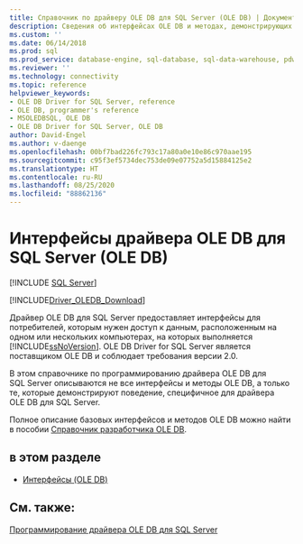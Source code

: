 ```yaml
---
title: Справочник по драйверу OLE DB для SQL Server (OLE DB) | Документация Майкрософт
description: Сведения об интерфейсах OLE DB и методах, демонстрирующих характерное для поставщика поведение при использовании OLE DB Driver for SQL Server.
ms.custom: ''
ms.date: 06/14/2018
ms.prod: sql
ms.prod_service: database-engine, sql-database, sql-data-warehouse, pdw
ms.reviewer: ''
ms.technology: connectivity
ms.topic: reference
helpviewer_keywords:
- OLE DB Driver for SQL Server, reference
- OLE DB, programmer's reference
- MSOLEDBSQL, OLE DB
- OLE DB Driver for SQL Server, OLE DB
author: David-Engel
ms.author: v-daenge
ms.openlocfilehash: 00bf7bad226fc793c17a80a0e10e86c970aae195
ms.sourcegitcommit: c95f3ef5734dec753de09e07752a5d15884125e2
ms.translationtype: HT
ms.contentlocale: ru-RU
ms.lasthandoff: 08/25/2020
ms.locfileid: "88862136"
---
```

# <a name="ole-db-driver-for-sql-server-ole-db-interfaces"></a>Интерфейсы драйвера OLE DB для SQL Server (OLE DB)
[!INCLUDE [SQL Server](../../../includes/applies-to-version/sql-asdb-asdbmi-asa-pdw.md)]

[!INCLUDE[Driver_OLEDB_Download](../../../includes/driver_oledb_download.md)]

  Драйвер OLE DB для SQL Server предоставляет интерфейсы для потребителей, которым нужен доступ к данным, расположенным на одном или нескольких компьютерах, на которых выполняется [!INCLUDE[ssNoVersion](../../../includes/ssnoversion-md.md)]. OLE DB Driver for SQL Server является поставщиком OLE DB и соблюдает требования версии 2.0.  
  
 В этом справочнике по программированию драйвера OLE DB для SQL Server описываются не все интерфейсы и методы OLE DB, а только те, которые демонстрируют поведение, специфичное для драйвера OLE DB для SQL Server.  
  
 Полное описание базовых интерфейсов и методов OLE DB можно найти в пособии [Справочник разработчика OLE DB](https://go.microsoft.com/fwlink/?LinkId=45232).  
  
## <a name="in-this-section"></a>в этом разделе  
  
-   [Интерфейсы (OLE DB)](../../oledb/ole-db-interfaces/oledb-driver-for-sql-server-ole-db-interfaces.md)  
  
## <a name="see-also"></a>См. также:  
 [Программирование драйвера OLE DB для SQL Server](../../oledb/ole-db/oledb-driver-for-sql-server-programming.md)  
  
  
